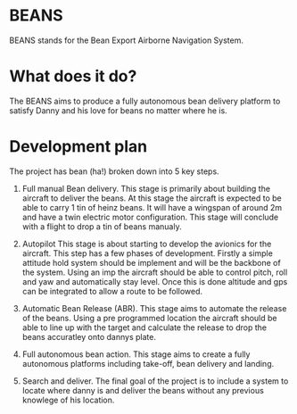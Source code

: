 # BEANS
BEANS stands for the Bean Export Airborne Navigation System.
# What does it do?
The BEANS aims to produce a fully autonomous bean delivery platform to satisfy Danny and his love for beans no matter where he is.
# Development plan
The project has bean (ha!) broken down into 5 key steps.
 1. Full manual Bean delivery.
    This stage is primarily about building the aircraft to deliver the beans. At this stage the aircraft is expected to be able to carry 1     tin of heinz beans. It will have a wingspan of around 2m and have a twin electric motor configuration.
    This stage will conclude with a flight to drop a tin of beans manualy.
    
 2. Autopilot
    This stage is about starting to develop the avionics for the aircraft. This step has a few phases of development. Firstly a simple         attitude hold system should be implement and will be the backbone of the system. Using an imp the aircraft should be able to control       pitch, roll and yaw and automatically stay level. Once this is done altitude and gps can be integrated to allow a route to be followed.
    
 3. Automatic Bean Release (ABR).
    This stage aims to automate the release of the beans. Using a pre programmed location the aircraft should be able to line up with the       target and calculate the release to drop the beans accuratley onto dannys plate.
    
 4. Full autonomous bean action.
    This stage aims to create a fully autonomous platforms including take-off, bean delivery and landing.
    
 5. Search and deliver.
    The final goal of the project is to include a system to locate where danny is and deliver the beans without any previous knowlege of       his location.
